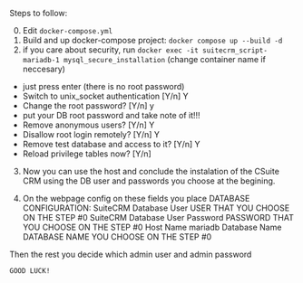 Steps to follow:

0. Edit `docker-compose.yml`
1. Build and up docker-compose project: `docker compose up --build -d`
2. if you care about security, run `docker exec -it suitecrm_script-mariadb-1 mysql_secure_installation` (change container name if neccesary)
 - just press enter (there is no root password)
 - Switch to unix_socket authentication [Y/n] Y
 - Change the root password? [Y/n] y
 - put your DB root password and take note of it!!!
 - Remove anonymous users? [Y/n] Y
 - Disallow root login remotely? [Y/n] Y
 - Remove test database and access to it? [Y/n] Y
 - Reload privilege tables now? [Y/n]
3. Now you can use the host and conclude the instalation of the CSuite CRM using the DB user and passwords you choose at the begining.

4. On the webpage config on these fields you place
      DATABASE CONFIGURATION:
        SuiteCRM Database User
              USER THAT YOU CHOOSE ON THE STEP #0
        SuiteCRM Database User Password
              PASSWORD THAT YOU CHOOSE ON THE STEP #0
        Host Name
              mariadb
        Database Name
              DATABASE NAME YOU CHOOSE ON THE STEP #0

Then the rest you decide which admin user and admin password


    GOOD LUCK!
